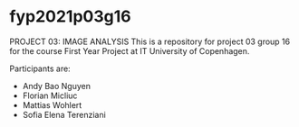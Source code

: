 # fyp2021p03g16

PROJECT 03: IMAGE ANALYSIS 
This is a repository for project 03 group 16 for the course First Year Project at IT University of Copenhagen.  

Participants are: 
- Andy Bao Nguyen
- Florian Micliuc
- Mattias Wohlert
- Sofia Elena Terenziani 
